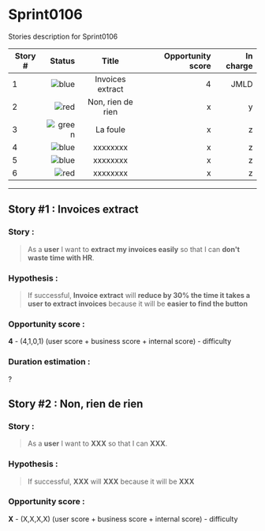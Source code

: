 [green]:https://placehold.it/15/c5f015/000000?text=+
[red]:https://placehold.it/15/f03c15/000000?text=+
[blue]:https://placehold.it/15/0000ff/000000?text=+

# Sprint0106
Stories description for Sprint0106

| Story # |Status  | Title             | Opportunity score  |In charge  |
| ------  |-------:|:-----------------:| ------------------:|----------:|
| 1       |![blue]  | Invoices extract | 4                  | JMLD      |
| 2       |![red]   | Non, rien de rien| x                  |y          |
| 3       |![green] | La foule         | x                  |z          |
| 4       |![blue]  | xxxxxxxx         | x                  |z          |
| 5       |![blue]  | xxxxxxxx         | x                  |z          |
| 6       |![red]   | xxxxxxxx         | x                  |z          |

***

## Story #1 : Invoices extract

### Story :
> As a **user** I want to **extract my invoices easily** so that I can **don't waste time with HR**.

### Hypothesis : 
> If successful, **Invoice extract** will **reduce by 30% the time it takes a user to extract invoices** because it will be **easier to find the button**

### Opportunity score : 
**4** - (4,1,0,1) (user score + business score + internal score) - difficulty

### Duration estimation :
?

## Story #2 : Non, rien de rien

### Story :
> As a **user** I want to **XXX** so that I can **XXX**.

### Hypothesis : 
> If successful, **XXX** will **XXX** because it will be **XXX**

### Opportunity score : 
**X** - (X,X,X,X) (user score + business score + internal score) - difficulty

